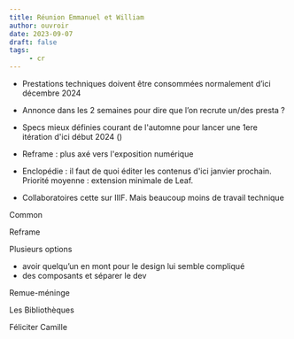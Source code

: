 ```yaml
---
title: Réunion Emmanuel et William
author: ouvroir
date: 2023-09-07
draft: false
tags:
     - cr
---
```


- Prestations techniques doivent être consommées normalement d’ici décembre 2024
- Annonce dans les 2 semaines pour dire que l’on recrute un/des presta ?

- Specs mieux définies courant de l'automne pour lancer une 1ere itération d'ici début 2024 ()

- Reframe : plus axé vers l'exposition numérique

- Enclopédie : il faut de quoi éditer les contenus d'ici janvier prochain. Priorité moyenne : extension minimale de Leaf. 
- Collaboratoires cette sur IIIF. Mais beaucoup moins de travail technique


Common

Reframe

Plusieurs options
- avoir quelqu’un en mont pour le design lui semble compliqué
- des composants et séparer le dev

Remue-méninge


Les Bibliothèques

Féliciter Camille 
